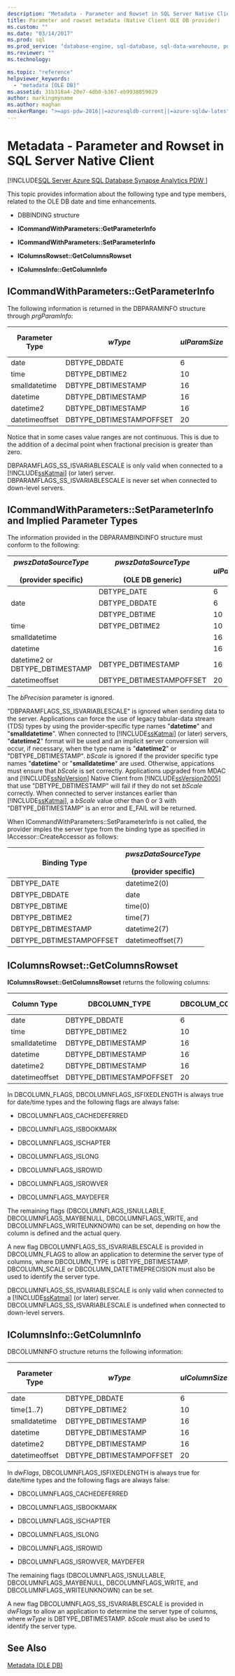```yaml
---
description: "Metadata - Parameter and Rowset in SQL Server Native Client"
title: Parameter and rowset metadata (Native Client OLE DB provider)
ms.custom: ""
ms.date: "03/14/2017"
ms.prod: sql
ms.prod_service: "database-engine, sql-database, sql-data-warehouse, pdw"
ms.reviewer: ""
ms.technology: 

ms.topic: "reference"
helpviewer_keywords: 
  - "metadata [OLE DB]"
ms.assetid: 31b318a4-20e7-4db0-b367-eb9938859029
author: markingmyname
ms.author: maghan
monikerRange: ">=aps-pdw-2016||=azuresqldb-current||=azure-sqldw-latest||>=sql-server-2016||=sqlallproducts-allversions||>=sql-server-linux-2017||=azuresqldb-mi-current"
---
```

# Metadata - Parameter and Rowset in SQL Server Native Client
[!INCLUDE[SQL Server Azure SQL Database Synapse Analytics PDW ](../../includes/applies-to-version/sql-asdb-asdbmi-asa-pdw.md)]

  This topic provides information about the following type and type members, related to the OLE DB date and time enhancements.  
  
-   DBBINDING structure  
  
-   **ICommandWithParameters::GetParameterInfo**  
  
-   **ICommandWithParameters::SetParameterInfo**  
  
-   **IColumnsRowset::GetColumnsRowset**  
  
-   **IColumnsInfo::GetColumnInfo**  
  
## ICommandWithParameters::GetParameterInfo  
 The following information is returned in the DBPARAMINFO structure through *prgParamInfo*:  
  
|Parameter Type|*wType*|*ulParamSize*|*bPrecision*|*bScale*|*dwFlags*<br /><br /> DBPARAMFLAGS_SS_ISVARIABLESCALE|  
|--------------------|-------------|-------------------|------------------|--------------|-----------------------------------------------------|  
|date|DBTYPE_DBDATE|6|10|0|Clear|  
|time|DBTYPE_DBTIME2|10|8, 10..16|0..7|Set|  
|smalldatetime|DBTYPE_DBTIMESTAMP|16|16|0|Clear|  
|datetime|DBTYPE_DBTIMESTAMP|16|23|3|Clear|  
|datetime2|DBTYPE_DBTIMESTAMP|16|19,21..27|0..7|Set|  
|datetimeoffset|DBTYPE_DBTIMESTAMPOFFSET|20|26,28..34|0..7|Set|  
  
 Notice that in some cases value ranges are not continuous. This is due to the addition of a decimal point when fractional precision is greater than zero.  
  
 DBPARAMFLAGS_SS_ISVARIABLESCALE is only valid when connected to a [!INCLUDE[ssKatmai](../../includes/sskatmai-md.md)] (or later) server. DBPARAMFLAGS_SS_ISVARIABLESCALE is never set when connected to down-level servers.  
  
## ICommandWithParameters::SetParameterInfo and Implied Parameter Types  
 The information provided in the DBPARAMBINDINFO structure must conform to the following:  
  
|*pwszDataSourceType*<br /><br /> (provider specific)|*pwszDataSourceType*<br /><br /> (OLE DB generic)|*ulParamSize*|*bScale*|  
|----------------------------------------------------|-------------------------------------------------|-------------------|--------------|  
||DBTYPE_DATE|6|Ignored|  
|date|DBTYPE_DBDATE|6|Ignored|  
||DBTYPE_DBTIME|10|Ignored|  
|time|DBTYPE_DBTIME2|10|0..7|  
|smalldatetime||16|Ignored|  
|datetime||16|Ignored|  
|datetime2 or DBTYPE_DBTIMESTAMP|DBTYPE_DBTIMESTAMP|16|0..7|  
|datetimeoffset|DBTYPE_DBTIMESTAMPOFFSET|20|0..7|  
  
 The *bPrecision* parameter is ignored.  
  
 "DBPARAMFLAGS_SS_ISVARIABLESCALE" is ignored when sending data to the server. Applications can force the use of legacy tabular-data stream (TDS) types by using the provider-specific type names "**datetime**" and "**smalldatetime**". When connected to [!INCLUDE[ssKatmai](../../includes/sskatmai-md.md)] (or later) servers, "**datetime2**" format will be used and an implicit server conversion will occur, if necessary, when the type name is "**datetime2**" or "DBTYPE_DBTIMESTAMP". *bScale* is ignored if the provider specific type names "**datetime**" or "**smalldatetime**" are used. Otherwise, appications must ensure that *bScale* is set correctly. Applications upgraded from MDAC and [!INCLUDE[ssNoVersion](../../includes/ssnoversion-md.md)] Native Client from [!INCLUDE[ssVersion2005](../../includes/ssversion2005-md.md)] that use "DBTYPE_DBTIMESTAMP" will fail if they do not set *bScale* correctly. When connected to server instances earlier than [!INCLUDE[ssKatmai](../../includes/sskatmai-md.md)], a *bScale* value other than 0 or 3 with "DBTYPE_DBTIMESTAMP" is an error and E_FAIL will be returned.  
  
 When ICommandWithParameters::SetParameterInfo is not called, the provider imples the server type from the binding type as specified in IAccessor::CreateAccessor as follows:  
  
|Binding Type|*pwszDataSourceType*<br /><br /> (provider specific)|  
|------------------|----------------------------------------------------|  
|DBTYPE_DATE|datetime2(0)|  
|DBTYPE_DBDATE|date|  
|DBTYPE_DBTIME|time(0)|  
|DBTYPE_DBTIME2|time(7)|  
|DBTYPE_DBTIMESTAMP|datetime2(7)|  
|DBTYPE_DBTIMESTAMPOFFSET|datetimeoffset(7)|  
  
## IColumnsRowset::GetColumnsRowset  
 **IColumnsRowset::GetColumnsRowset** returns the following columns:  
  
|Column Type|DBCOLUMN_TYPE|DBCOLUM_COLUMNSIZE|DBCOLUMN_PRECISION|DBCOLUMN_SCALE, DBCOLUMN_DATETIMEPRECISION|DBCOLUMN_FLAGS, DBCOLUMNFLAGS_SS_ISVARIABLESCALE|  
|-----------------|--------------------|-------------------------|-------------------------|--------------------------------------------------|---------------------------------------------------------|  
|date|DBTYPE_DBDATE|6|10|0|Clear|  
|time|DBTYPE_DBTIME2|10|8, 10..16|0..7|Set|  
|smalldatetime|DBTYPE_DBTIMESTAMP|16|16|0|Clear|  
|datetime|DBTYPE_DBTIMESTAMP|16|23|3|Clear|  
|datetime2|DBTYPE_DBTIMESTAMP|16|19, 21..27|0..7|Set|  
|datetimeoffset|DBTYPE_DBTIMESTAMPOFFSET|20|26, 28..34|0..7|Set|  
  
 In DBCOLUMN_FLAGS, DBCOLUMNFLAGS_ISFIXEDLENGTH is always true for date/time types and the following flags are always false:  
  
-   DBCOLUMNFLAGS_CACHEDEFERRED  
  
-   DBCOLUMNFLAGS_ISBOOKMARK  
  
-   DBCOLUMNFLAGS_ISCHAPTER  
  
-   DBCOLUMNFLAGS_ISLONG  
  
-   DBCOLUMNFLAGS_ISROWID  
  
-   DBCOLUMNFLAGS_ISROWVER  
  
-   DBCOLUMNFLAGS_MAYDEFER  
  
 The remaining flags (DBCOLUMNFLAGS_ISNULLABLE, DBCOLUMNFLAGS_MAYBENULL, DBCOLUMNFLAGS_WRITE, and DBCOLUMNFLAGS_WRITEUNKNOWN) can be set, depending on how the column is defined and the actual query.  
  
 A new flag DBCOLUMNFLAGS_SS_ISVARIABLESCALE is provided in DBCOLUMN_FLAGS to allow an application to determine the server type of columns, where DBCOLUMN_TYPE is DBTYPE_DBTIMESTAMP. DBCOLUMN_SCALE or DBCOLUMN_DATETIMEPRECISION must also be used to identify the server type.  
  
 DBCOLUMNFLAGS_SS_ISVARIABLESCALE is only valid when connected to a [!INCLUDE[ssKatmai](../../includes/sskatmai-md.md)] (or later) server. DBCOLUMNFLAGS_SS_ISVARIABLESCALE is undefined when connected to down-level servers.  
  
## IColumnsInfo::GetColumnInfo  
 DBCOLUMNINFO structure returns the following information:  
  
|Parameter Type|*wType*|*ulColumnSize*|*bPrecision*|*bScale*|*dwFlags*<br /><br /> DBPARAMFLAGS_SS_ISVARIABLESCALE|  
|--------------------|-------------|--------------------|------------------|--------------|-----------------------------------------------------|  
|date|DBTYPE_DBDATE|6|10|0|Clear|  
|time(1..7)|DBTYPE_DBTIME2|10|8, 10..16|0..7|Set|  
|smalldatetime|DBTYPE_DBTIMESTAMP|16|16|0|Clear|  
|datetime|DBTYPE_DBTIMESTAMP|16|23|3|Clear|  
|datetime2|DBTYPE_DBTIMESTAMP|16|19, 21..27|0..7|Set|  
|datetimeoffset|DBTYPE_DBTIMESTAMPOFFSET|20|26, 28..34|0..7|Set|  
  
 In *dwFlags*, DBCOLUMNFLAGS_ISFIXEDLENGTH is always true for date/time types and the following flags are always false:  
  
-   DBCOLUMNFLAGS_CACHEDEFERRED  
  
-   DBCOLUMNFLAGS_ISBOOKMARK  
  
-   DBCOLUMNFLAGS_ISCHAPTER  
  
-   DBCOLUMNFLAGS_ISLONG  
  
-   DBCOLUMNFLAGS_ISROWID  
  
-   DBCOLUMNFLAGS_ISROWVER, MAYDEFER  
  
 The remaining flags (DBCOLUMNFLAGS_ISNULLABLE, DBCOLUMNFLAGS_MAYBENULL, DBCOLUMNFLAGS_WRITE, and DBCOLUMNFLAGS_WRITEUNKNOWN) can be set.  
  
 A new flag DBCOLUMNFLAGS_SS_ISVARIABLESCALE is provided in *dwFlags* to allow an application to determine the server type of columns, where *wType* is DBTYPE_DBTIMESTAMP. *bScale* must also be used to identify the server type.  
  
## See Also  
 [Metadata &#40;OLE DB&#41;](https://msdn.microsoft.com/library/605e3be5-aeea-4573-9847-b866ed3c8bff)  
  
  
